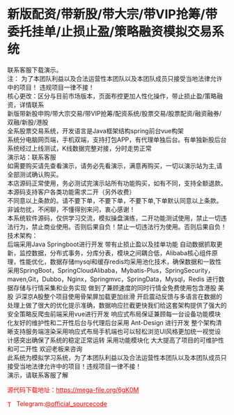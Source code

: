 # 新版配资/带新股/带大宗/带VIP抢筹/带委托挂单/止损止盈/策略融资模拟交易系统

联系客服下载演示。<br>注： 为了本团队利益以及合法运营性本团队以及本团队成员只接受当地法律允许中的项目！ 违规项目一律不接！<br>核心更改：区分与目前市场版本，页面布控更加人性化操作，带止损止盈/策略融资，详情联系<br>新版带新股申购/带大宗交易/带VIP抢筹/配资系统/股票交易/股票配资/融资融券/双融/新股/港股<br>全系股票交易系统，开发语言是Java框架结构spring前台vue构架<br>系统分电脑网页端，手机双端，支持打包APP，有代理单独后台。有单独新股后台<br>系统经过上线测试，K线数据完整对接，分时走势正常<br>演示站：联系客服<br>如需要购买请先查看演示，请务必先看演示，满意再购买，一切以演示站为主,请全部测试确认购买。<br>本店源码正常使用，务必测试完演示站所有功能购买，如有不同，支持全额退款。<br>本源码支持客户各类功能需求二开（另外收费）<br>不同意以上条款的。请不要下单，不要下单，不要下单,下单默认同意以上条款。<br>非诚勿扰，不闲聊，不懂得别来问，衷心感谢！<br>本系统软件源码，仅供学习交流，模拟操盘演练，二开功能测试使用，禁止一切违法行为，禁止商业使用。否则后果自负！禁止一切违法行为使用。否则后果自负！<br>技术架构：<br>后端采用Java Springboot进行开发 带有止损止盈以及挂单功能 自动数据抓取更新，监控数据，分布式事务，分库分表，模块之间耦合低，Alibaba核心组件原理，性能优化，数据存储mysql和缓存redis均采用池化技术，确保数据和一致性 采用SpringBoot，SpringCloudAlibaba，Mybatis-Plus，SpringSecurity，maven,Git，Dubbo，Nginx，Springmvc，SpringData，Mysql，Redis 进行数据存储与行情采集和业务实现 做到了兼顾速度的同时行情全免费使用包含港股 美股 沪深京A股整个项目使用骨架屏加载更加丝滑 开启震动反馈与多语言在数据的处理上做了很大的优化提示准确，数据响应拦截更快我们给这套架构提供了强大的安全策略反爬虫前端采用vue进行开发 响应式布局保证兼顾每一台设备功能模块化友好的维护性和二开性后台与代理后台采用 Ant-Design  进行开发 整个架构清晰支持服务端渲染采用响应式布局手机端也可以轻松浏览UI风格更加统一视觉设计感突出确保了系统的稳定正常运转 采用功能模块化 大大提高了项目的可维护性和可二开性 欢迎老板来咨询<br>此系统为模拟学习系统，为了本团队利益以及合法运营性本团队以及本团队成员只接受当地法律允许中的项目！违规项目一律不接！<br>演示，请联系客服了解<br>


<p style="color: red;">源代码下载地址：<a href="https://mega-file.org/6gK0M" style="color: red;">https://mega-file.org/6gK0M</a></p><p style="color: red;"><img src="https://cdn-icons-png.flaticon.com/512/2111/2111646.png" alt="Telegram Icon" style="width: 16px; vertical-align: middle; margin-right: 5px;">Telegram:<a href="https://t.me/official_sourcecode" style="color: red;">@official_sourcecode</a></p>